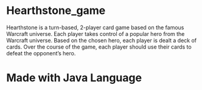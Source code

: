 # Hearthstone_game
Hearthstone is a turn-based, 2-player card game based on the famous Warcraft universe. Each player
takes control of a popular hero from the Warcraft universe. Based on the chosen hero, each player is
dealt a deck of cards. Over the course of the game, each player should use their cards to defeat the
opponent’s hero.

# Made with Java Language
